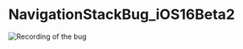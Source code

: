 # NavigationStackBug_iOS16Beta2

![Recording of the 
bug](https://github.com/UberJason/NavigationStackBug_iOS16Beta2/blob/main/BugRecording.gif)
